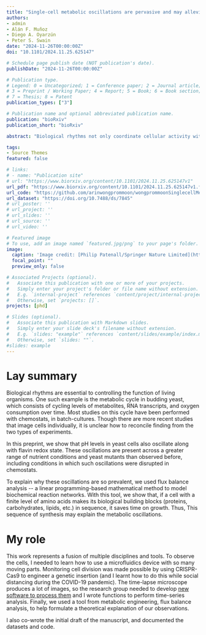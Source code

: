 ```yaml
---
title: "Single-cell metabolic oscillations are pervasive and may alleviate a proteome constraint"
authors:
- admin
- Alán F. Muñoz
- Diego A. Oyarzún
- Peter S. Swain
date: "2024-11-26T00:00:00Z"
doi: "10.1101/2024.11.25.625147"

# Schedule page publish date (NOT publication's date).
publishDate: "2024-11-26T00:00:00Z"

# Publication type.
# Legend: 0 = Uncategorized; 1 = Conference paper; 2 = Journal article;
# 3 = Preprint / Working Paper; 4 = Report; 5 = Book; 6 = Book section;
# 7 = Thesis; 8 = Patent
publication_types: ["3"]

# Publication name and optional abbreviated publication name.
publication: "bioRxiv"
publication_short: "bioRxiv"

abstract: "Biological rhythms not only coordinate cellular activity with external signals, but may also enable internal coordination. The metabolic cycle in budding yeast is perhaps the most well-studied example. Historically researchers have investigated this cycle in populations growing in chemostats, but more recently time-lapse microscopy has revealed single-cell oscillations in the redox state of enzyme cofactors and in ATP levels. How to relate the results of these two types of assays is however unclear. Here we report single-cell rhythms too in intracellular pH and show that oscillations in the redox state of flavin molecules occur in auxotrophic and prototrophic strains, in nutrients favouring respiration or fermentation, and in deletion mutants for which oscillations in chemostats are either unobservable or disrupted. To explain the pervasiveness of these rhythms, we postulate that cells generate oscillations to alleviate a proteome constraint -- amino acids cells use for one class of enzymes are unavailable for others. Using flux balance analysis with an enzyme-constrained genome-scale metabolic model, we show that, with a finite proteome, sequential synthesis of biomass components typically generates a shorter doubling time than synthesising components in parallel. Our results suggest that the metabolic cycle drives growth and is potentially widespread because all cells grow within a proteome constraint."

tags:
- Source Themes
featured: false

# links:
# - name: "Publication site"
# url: "https://www.biorxiv.org/content/10.1101/2024.11.25.625147v1" 
url_pdf: "https://www.biorxiv.org/content/10.1101/2024.11.25.625147v1.full.pdf"
url_code: "https://github.com/arinwongprommoon/wongprommoonSinglecellMetabolicOscillations2024"
url_dataset: "https://doi.org/10.7488/ds/7845"
# url_poster: ''
# url_project: ''
# url_slides: ''
# url_source: ''
# url_video: ''

# Featured image
# To use, add an image named `featured.jpg/png` to your page's folder. 
image:
  caption: 'Image credit: [Philip Patenall/Springer Nature Limited](https://www.nature.com/articles/s41579-024-01033-1)'
  focal_point: ""
  preview_only: false

# Associated Projects (optional).
#   Associate this publication with one or more of your projects.
#   Simply enter your project's folder or file name without extension.
#   E.g. `internal-project` references `content/project/internal-project/index.md`.
#   Otherwise, set `projects: []`.
projects: [phd]

# Slides (optional).
#   Associate this publication with Markdown slides.
#   Simply enter your slide deck's filename without extension.
#   E.g. `slides: "example"` references `content/slides/example/index.md`.
#   Otherwise, set `slides: ""`.
#slides: example
---
```


# Lay summary
Biological rhythms are essential to controlling the function of living organisms. One such example is the metabolic cycle in budding yeast, which consists of cycling levels of metabolites, RNA transcripts, and oxygen consumption over time. Most studies on this cycle have been performed with chemostats, in batch-cultures. Though there are more recent studies that image cells individually, it is unclear how to reconcile finding from the two types of experiments.

In this preprint, we show that pH levels in yeast cells also oscillate along with flavin redox state. These oscillations are present across a greater range of nutrient conditions and yeast mutants than observed before, including conditions in which such oscillations were disrupted in chemostats.

To explain why these oscillations are so prevalent, we used flux balance analysis -- a linear programming-based mathematical method to model biochemical reaction networks. With this tool, we show that, if a cell with a finite level of amino acids makes its biological building blocks (proteins, carbohydrates, lipids, etc.) in sequence, it saves time on growth. Thus, This sequence of synthesis may explain the metabolic oscillations.

# My role
This work represents a fusion of multiple disciplines and tools. To observe the cells, I needed to learn how to use a microfluidics device with so many moving parts. Monitoring cell division was made possible by using CRISPR-Cas9 to engineer a genetic insertion (and I learnt how to do this while social distancing during the COVID-19 pandemic). The time-lapse microscope produces a lot of images, so the research group needed to develop [new software to process them](https://pypi.org/project/aliby/) and I wrote functions to perform time-series analysis. Finally, we used a tool from metabolic engineering, flux balance analysis, to help formulate a theoretical explanation of our observations.

I also co-wrote the initial draft of the manuscript, and documented the datasets and code.
